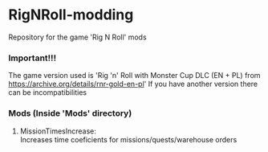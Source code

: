 # RigNRoll-modding
Repository for the game 'Rig N Roll' mods

### Important!!!
The game version used is 'Rig 'n' Roll with Monster Cup DLC (EN + PL) from https://archive.org/details/rnr-gold-en-pl'
If you have another version there can be incompatibilities

### Mods (Inside 'Mods' directory)

1) MissionTimesIncrease:  
Increases time coeficients for missions/quests/warehouse orders
